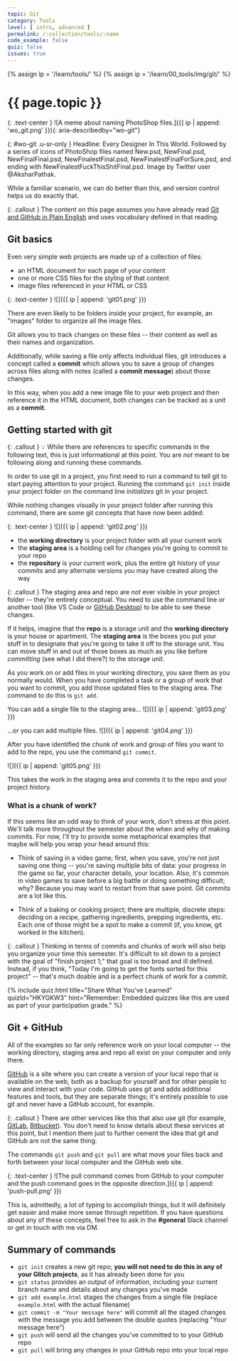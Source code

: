 ```yaml
---
topic: Git
category: Tools
level: [ intro, advanced ]
permalink: /:collection/tools/:name
code_example: false
quiz: false
issues: true
---
```


{% assign lp = '/learn/tools/' %}
{% assign ip = '/learn/00_tools/img/git/' %}


# {{ page.topic }}

{: .text-center }
![A meme about naming PhotoShop files.]({{ ip | append: 'wo_git.png' }}){: aria-describedby="wo-git"}

{: #wo-git .u-sr-only }
Headline: Every Designer In This World. Followed by a series of icons of PhotoShop files named New.psd, NewFinal.psd, NewFinalFinal.psd, NewFinalestFinal.psd, NewFinalestFinalForSure.psd, and ending with NewFinalestFuckThisShitFinal.psd. Image by Twitter user @AksharPathak.

While a familiar scenario, we can do better than this, and version control helps us do exactly that.

{: .callout }
The content on this page assumes you have already read [Git and GitHub in Plain English](https://blog.red-badger.com/2016/11/29/gitgithub-in-plain-english) and uses vocabulary defined in that reading.

## Git basics

Even very simple web projects are made up of a collection of files:

- an HTML document for each page of your content
- one or more CSS files for the styling of that content
- image files referenced in your HTML or CSS

{: .text-center }
![]({{ ip | append: 'git01.png' }})

There are even likely to be folders inside your project, for example, an "images" folder to organize all the image files.

Git allows you to track changes on these files -- their content as well as their names and organization.

Additionally, while saving a file only affects individual files, git introduces a concept called a <b>commit</b> which allows you to save a group of changes across files along with notes (called a <b>commit message</b>) about those changes.

In this way, when you add a new image file to your web project and then reference it in the HTML document, both changes can be tracked as a unit as a <b>commit</b>.

## Getting started with git

{: .callout }
<span class="emoji">💡</span> While there are references to specific commands in the following text, this is just informational at this point. You are _not_ meant to be following along and running these commands.

In order to use git in a project, you first need to run a command to tell git to start paying attention to your project. Running the command `git init` inside your project folder on the command line _initializes_ git in your project.

While nothing changes visually in your project folder after running this command, there are some git concepts that have now been added:

{: .text-center }
![]({{ ip | append: 'git02.png' }})

- the <b>working directory</b> is your project folder with all your current work
- the <b>staging area</b> is a holding cell for changes you're going to commit to your repo
- the <b>repository</b> is your current work, plus the entire git history of your commits and any alternate versions you may have created along the way

{: .callout }
The staging area and repo are _not_ ever visible in your project folder -- they're entirely conceptual. You need to use the command line or another tool (like VS Code or [GitHub Desktop](https://desktop.github.com/)) to be able to see these changes.

If it helps, imagine that the <b>repo</b> is a storage unit and the <b>working directory</b> is your house or apartment. The <b>staging area</b> is the boxes you put your stuff in to designate that you're going to take it off to the storage unit. You can move stuff in and out of those boxes as much as you like before _committing_ (see what I did there?) to the storage unit.

As you work on or add files in your working directory, you save them as you normally would. When you have completed a task or a group of work that you want to commit, you add those updated files to the staging area. The command to do this is `git add`.

You can add a single file to the staging area...
![]({{ ip | append: 'git03.png' }})

...or you can add multiple files.
![]({{ ip | append: 'git04.png' }})

After you have identified the chunk of work and group of files you want to add to the repo, you use the command `git commit`.

![]({{ ip | append: 'git05.png' }})

This takes the work in the staging area and commits it to the repo and your project history.

### What is a chunk of work?
If this seems like an odd way to think of your work, don't stress at this point. We'll talk more throughout the semester about the when and why of making commits. For now, I'll try to provide some metaphorical examples that maybe will help you wrap your head around this:

- Think of saving in a video game; first, when you save, you're not just saving one thing -- you're saving multiple bits of data: your progress in the game so far, your character details, your location. Also, it's common in video games to save before a big battle or doing something difficult; why? Because you may want to restart from that save point. Git commits are a lot like this.

- Think of a baking or cooking project; there are multiple, discrete steps: deciding on a recipe, gathering ingredients, prepping ingredients, etc. Each one of those might be a spot to make a commit (if, you know, git worked in the kitchen).

{: .callout }
Thinking in terms of commits and chunks of work will also help you organize your time this semester. It's difficult to sit down to a project with the goal of "finish project 1;" that goal is too broad and ill defined. Instead, if you think, "Today I'm going to get the fonts sorted for this project" -- that's much doable and is a perfect chunk of work for a commit.

<!-- Git 1 -->
{% include quiz.html
  title="Share What You've Learned"
  quizId="HKYGKW3"
  hint="Remember: Embedded quizzes like this are used as part of your participation grade."
%}

## Git + GitHub
All of the examples so far only reference work on your local computer -- the working directory, staging area and repo all exist on your computer and only there.

[GitHub](/learn/tools/github) is a site where you can create a version of your local repo that is available on the web, both as a backup for yourself and for other people to view and interact with your code. GitHub uses git and adds additional features and tools, but they are separate things; it's entirely possible to use git and never have a GitHub account, for example.

{: .callout }
There are other services like this that also use git (for example, [GitLab](https://about.gitlab.com/), [Bitbucket](https://bitbucket.org/)). You don't need to know details about these services at this point, but I mention them just to further cement the idea that git and GitHub are not the same thing.

The commands `git push` and `git pull` are what move your files back and forth between your local computer and the GitHub web site.

{: .text-center }
![The pull command comes from GitHub to your computer and the push command goes in the opposite direction.]({{ ip | append: 'push-pull.png' }})

This is, admittedly, a lot of typing to accomplish things, but it will definitely get easier and make more sense through repetition. If you have questions about any of these concepts, feel free to ask in the <b>#general</b> Slack channel or get in touch with me via DM.

## Summary of commands
- `git init` creates a new git repo; **you will not need to do this in any of your Glitch projects**, as it has already been done for you
- `git status` provides an output of information, including your current branch name and details about any changes you've made
- `git add example.html` stages the changes from a single file (replace `example.html` with the actual filename)
- `git commit -m "Your message here"` will commit all the staged changes with the message you add between the double quotes (replacing "Your message here")
- `git push` will send all the changes you've committed to to your GitHub repo
- `git pull` will bring any changes in your GitHub repo into your local repo
